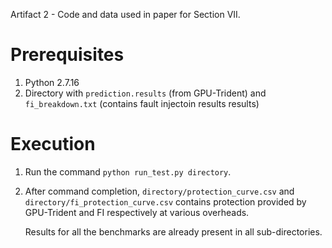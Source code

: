 Artifact 2 - Code and data used in paper for Section VII.

# Prerequisites
1. Python 2.7.16
2. Directory with `prediction.results` (from GPU-Trident) and `fi_breakdown.txt` (contains fault injectoin results results)

# Execution
1. Run the command `python run_test.py directory`.
2. After command completion, `directory/protection_curve.csv` and `directory/fi_protection_curve.csv` contains protection provided by GPU-Trident and FI respectively at various overheads.

	Results for all the benchmarks are already present in all sub-directories.
